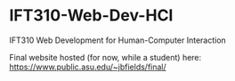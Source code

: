 # IFT310-Web-Dev-HCI
IFT310 Web Development for Human-Computer Interaction

Final website hosted (for now, while a student) here: https://www.public.asu.edu/~jbfields/final/
